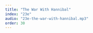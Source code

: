 ```yaml
---
title: "The War With Hannibal"
index: "23e"
audio: "23e-the-war-with-hannibal.mp3"
order: 30
---
```

